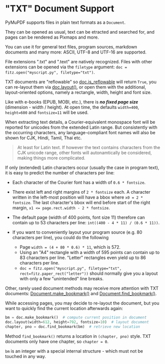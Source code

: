 # "TXT" Document Support

PyMuPDF supports files in plain text formats as a `Document`.

They can be opened as usual, text can be etracted and searched for, and pages can be rendered as Pixmaps and more.

You can use it for general text files, program sources, markdown documents and many more: ASCII, UTF-8 and UTF-16 are supported.

File extensions ".txt"  and ".text" are natively recognized. Files with other extensions can be opened via the `filetype` argument: `doc = fitz.open("myscript.py", filetype="txt")`.

TXT documents are "reflowable" so [doc.is_reflowable](https://pymupdf.readthedocs.io/en/latest/document.html#Document.is_reflowable) will return `True`, you can re-layout them via [doc.layout()](https://pymupdf.readthedocs.io/en/latest/document.html#Document.layout), or open them with the additional, layout-oriented options, namely a rectangle, width, height and font size.

Like with e-books (EPUB, MOBI, etc.), there is **_no fixed page size_** (dimension - width / height). At open time, the defaults `width=400`, `height=600` and `fontsize=11` will be used.

When extracting text details, a Courier-equivalent monospace font will be reported for unicodes from the extended Latin range. But consistently with the occurring characters, any language-compliant font names will also be shown for CJK, Hindi, Tamil, Thai etc.

> At least for Latin text. If however the text contains characters from the CJK unicode range, other fonts will autonamtically be considered, making things more complicated.

If only (extended) Latin characters occur (usually the case in program text), it is easy to predict the number of characters per line:

* Each character of the Courier font has a width of `0.6 * fontsize`.

* There exist left and right margins of `2 * fontsize` each. A character written in the left-most position will have a bbox where `x0 = 2 * fontsize`. The last character's bbox will end before start of the right margin, `x1 <= page.rect.width - 2 * fontsize`.

* The default page (width of 400 points, font size 11) therefore can contain up to 53 characters per line: `int((400 - 4 * 11) / (0.6 * 11))`.

* If you want to conveniently layout your program source (e.g. 80 characters per line), you could do the following
    - Page `width = (4 + 80 * 0.6) * 11`, which is 572.
    - Using an "A4" rectangle with a width of 595 points can contain up to 83 characters per line. "Letter" rectangles even yield up to 86 characters per line.
    - `doc = fitz.open("myscript.py", filetype="txt", rect=fitz.paper_rect("letter"))` should normally give you a layout with only a few "unintended" line breaks.

Other, rarely used document methods may receive more attention with TXT documents: [Document.make_bookmark()](https://pymupdf.readthedocs.io/en/latest/document.html#Document.make_bookmark) and [Document.find_bookmark()](https://pymupdf.readthedocs.io/en/latest/document.html#Document.find_bookmark).

While accessing pages, you may decide to re-layout the document, but you want to quickly find the current location afterwards again:

```python
bm = doc.make_bookmark()  # compute current position in document
doc.layout(width=612, height=792, fontsize=10)  # layout document
chapter, pno = doc.find_bookmark(bm)  # retrieve new location
```

Method `find_bookmark()` returns a location in `(chapter, pno)` style. TXT documents only have one chapter, so `chapter = 0`.

`bm` is an integer with a special internal structure - which must not be touched in any way.